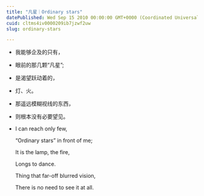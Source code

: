 ```yaml
---
title: "凡星｜Ordinary stars"
datePublished: Wed Sep 15 2010 00:00:00 GMT+0000 (Coordinated Universal Time)
cuid: cltms4iv0000209ib7jzwf2uw
slug: ordinary-stars

---
```


* 我能够企及的只有，
    
* 眼前的那几颗“凡星”;
    
* 是渴望跃动着的，
    
* 灯、火。
    
* 那遥远模糊视线的东西，
    
* 则根本没有必要望见。
    
* I can reach only few,
    
    “Ordinary stars” in front of me;
    
    It is the lamp, the fire,
    
    Longs to dance.
    
    Thing that far-off blurred vision,
    
    There is no need to see it at all.